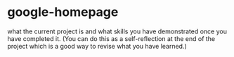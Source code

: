 # google-homepage
what the current project is and what skills you have demonstrated once you have completed it. (You can do this as a self-reflection at the end of the project which is a good way to revise what you have learned.)
